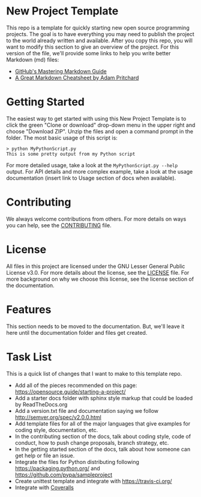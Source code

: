 # New Project Template
This repo is a template for quickly starting new open source programming projects. The goal is to have everything you may need to publish the project to the world already written and available. After you copy this repo, you will want to modify this section to give an overview of the project. For this version of the file, we'll provide some links to help you write better Markdown (md) files:

* [GitHub's Mastering Markdown Guide](https://guides.github.com/features/mastering-markdown/)
* [A Great Markdown Cheatsheet by Adam Pritchard](https://github.com/adam-p/markdown-here/wiki/Markdown-Cheatsheet)

# Getting Started
The easiest way to get started with using this New Project Template is to click the green "Clone or download" drop-down menu in the upper right and choose "Download ZIP". Unzip the files and open a command prompt in the folder. The most basic usage of this script is:

    > python MyPythonScript.py
    This is some pretty output from my Python script

For more detailed usage, take a look at the `MyPythonScript.py --help` output. For API details and more complex example, take a look at the usage documentation (insert link to Usage section of docs when available).

# Contributing
We always welcome contributions from others. For more details on ways you can help, see the [CONTRIBUTING](CONTRIBUTING) file.

# License
All files in this project are licensed under the GNU Lesser General Public License v3.0. For more details about the license, see the [LICENSE](LICENSE) file. For more background on why we choose this license, see the license section of the documentation.

# Features
This section needs to be moved to the documentation. But, we'll leave it here until the documentation folder and files get created.

# Task List
This is a quick list of changes that I want to make to this template repo.
* Add all of the pieces recommended on this page: https://opensource.guide/starting-a-project/
* Add a starter docs folder with sphinx style markup that could be loaded by ReadTheDocs.org
* Add a version.txt file and documentation saying we follow http://semver.org/spec/v2.0.0.html
* Add template files for all of the major languages that give examples for coding style, documentation, etc.
* In the contributing section of the docs, talk about coding style, code of conduct, how to push change proposals, branch strategy, etc.
* In the getting started section of the docs, talk about how someone can get help or file an issue.
* Integrate the files for Python distributing following https://packaging.python.org/ and https://github.com/pypa/sampleproject
* Create unittest template and integrate with https://travis-ci.org/
* Integrate with [Coveralls](https://coveralls.io)
